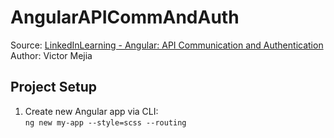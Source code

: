# AngularAPICommAndAuth
Source: [LinkedInLearning - Angular: API Communication and Authentication](https://www.linkedin.com/learning/angular-api-communication-and-authentication)  
Author: Victor Mejia
## Project Setup
1. Create new Angular app via CLI:  
`ng new my-app --style=scss --routing`

